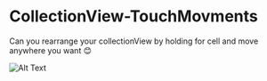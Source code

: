 # CollectionView-TouchMovments
Can you rearrange your collectionView by holding for cell and move anywhere you want 😊

![Alt Text](https://gfycat.com/regalnarrowfruitfly.gif)

